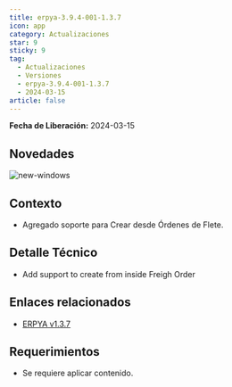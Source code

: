 ```yaml
---
title: erpya-3.9.4-001-1.3.7
icon: app
category: Actualizaciones
star: 9
sticky: 9
tag:
  - Actualizaciones
  - Versiones
  - erpya-3.9.4-001-1.3.7
  - 2024-03-15
article: false
---
```


**Fecha de Liberación:** 2024-03-15

## Novedades

![new-windows](/assets/img/downloads/updates/resources/erpya-3.9.4-001-1.3.7.png)

## Contexto

- Agregado soporte para Crear desde Órdenes de Flete.

## Detalle Técnico

- Add support to create from inside Freigh Order

## Enlaces relacionados

- [ERPYA v1.3.7](https://github.com/erpya/adempiere_patch_zk/releases/tag/1.3.7)

## Requerimientos

- Se requiere aplicar contenido.
